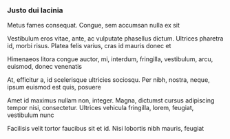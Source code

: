 ### Justo dui lacinia

Metus fames consequat. Congue, sem accumsan nulla ex sit

Vestibulum eros vitae, ante, ac vulputate phasellus dictum. Ultrices pharetra id, morbi risus. Platea felis varius, cras id mauris donec et

Himenaeos litora congue auctor, mi, interdum, fringilla, vestibulum, arcu, euismod, donec venenatis

At, efficitur a, id scelerisque ultricies sociosqu. Per nibh, nostra, neque, ipsum euismod est quis, posuere

Amet id maximus nullam non, integer. Magna, dictumst cursus adipiscing tempor nisi, consectetur. Ultrices vehicula fringilla, lorem, feugiat, vestibulum nunc

Facilisis velit tortor faucibus sit et id. Nisi lobortis nibh mauris, feugiat


